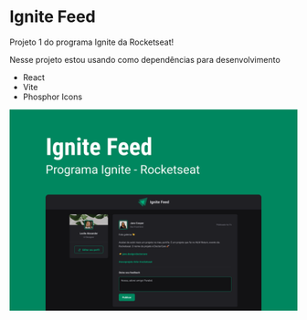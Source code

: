 # Ignite Feed

Projeto 1 do programa Ignite da Rocketseat!

Nesse projeto estou usando como dependências para desenvolvimento

- React
- Vite
- Phosphor Icons

![preview img](/Capa.png)
